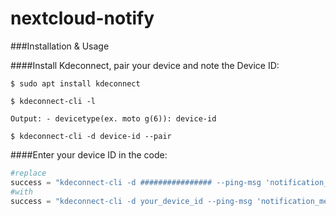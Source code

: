 # nextcloud-notify


###Installation & Usage

####Install Kdeconnect, pair your device and note the Device ID:

`$ sudo apt install kdeconnect`

`$ kdeconnect-cli -l`

`Output: - devicetype(ex. moto g(6)): device-id`

`$ kdeconnect-cli -d device-id --pair`


####Enter your device ID in the code:

```python
#replace
success = "kdeconnect-cli -d ################ --ping-msg 'notification_message'"
#with
success = "kdeconnect-cli -d your_device_id --ping-msg 'notification_message'"


```
